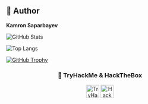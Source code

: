 ## 👤 Author


**Kamron Saparbayev** 


![GitHub Stats](https://github-readme-stats.vercel.app/api?username=kamronsafar&show_icons=true&theme=tokyonight)

![Top Langs](https://github-readme-stats.vercel.app/api/top-langs/?username=kamronsafar&layout=compact&theme=radical)

[![GitHub Trophy](https://github-profile-trophy.vercel.app/?username=kamronsafar&theme=onedark)](https://github.com/kamronsafar)


<div align="center">

### 🎯 TryHackMe & HackTheBox

<img src="https://tryhackme-badges.s3.amazonaws.com/D3v0X7.png" alt="TryHackMe" height="35">
<img src="https://www.hackthebox.com/badge/image/1435895" alt="HackTheBox" height="35">

</div>
